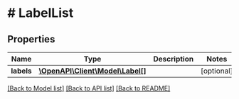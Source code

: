 # # LabelList

## Properties

Name | Type | Description | Notes
------------ | ------------- | ------------- | -------------
**labels** | [**\OpenAPI\Client\Model\Label[]**](Label.md) |  | [optional]

[[Back to Model list]](../../README.md#models) [[Back to API list]](../../README.md#endpoints) [[Back to README]](../../README.md)

